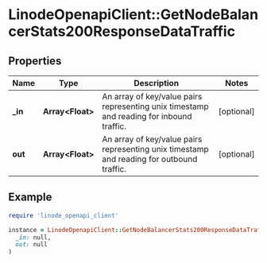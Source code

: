 # LinodeOpenapiClient::GetNodeBalancerStats200ResponseDataTraffic

## Properties

| Name | Type | Description | Notes |
| ---- | ---- | ----------- | ----- |
| **_in** | **Array&lt;Float&gt;** | An array of key/value pairs representing unix timestamp and reading for inbound traffic. | [optional] |
| **out** | **Array&lt;Float&gt;** | An array of key/value pairs representing unix timestamp and reading for outbound traffic. | [optional] |

## Example

```ruby
require 'linode_openapi_client'

instance = LinodeOpenapiClient::GetNodeBalancerStats200ResponseDataTraffic.new(
  _in: null,
  out: null
)
```

